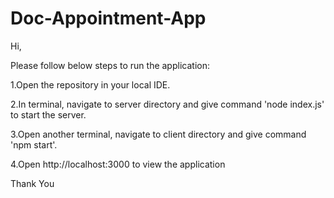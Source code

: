 # Doc-Appointment-App

Hi,

Please follow below steps to run the application:

1.Open the repository in your local IDE.

2.In terminal, navigate to server directory and give command 'node index.js' to start the server.

3.Open another terminal, navigate to client directory and give command 'npm start'.

4.Open http://localhost:3000 to view the application

Thank You

